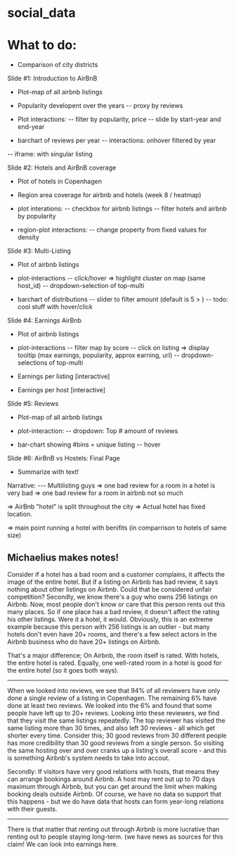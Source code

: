 # social_data

# What to do:
- Comparison of city districts

Slide #1: Introduction to AirBnB
- Plot-map of all airbnb listings
- Popularity developent over the years
-- proxy by reviews

- Plot interactions:
-- filter by popularity, price
-- slide by start-year and end-year

- barchart of reviews per year
-- interactions: onhover filtered by year

-- iframe: with singular listing


Slide #2: Hotels and AirBnB coverage
- Plot of hotels in Copenhagen

- Region area coverage for airbnb and hotels (week 8 / heatmap)

- plot interations:
-- checkbox for airbnb listings
-- filter hotels and airbnb by popularity

- region-plot interactions:
-- change property from fixed values for density
 
Slide #3: Multi-Listing
- Plot of airbnb listings

- plot-interactions
-- click/hover => highlight cluster on map (same host_id)
-- dropdown-selection of top-multi

- barchart of distributions
-- slider to filter amount (default is 5 > )
-- todo: cool stuff with hover/click

Slide #4: Earnings AirBnb
- Plot of airbnb listings

- plot-interactions
-- filter map by score
-- click on listing => display tooltip (max earnings, popularity, approx earning, url)
-- dropdown-selections of top-multi

- Earnings per listing [interactive]
- Earnings per host [interactive]

Slide #5: Reviews
- Plot-map of all airbnb listings

- plot-interaction:
-- dropdown: Top # amount of reviews

- bar-chart showing #bins = unique listing
-- hover

Slide #6: AirBnB vs Hostels: Final Page
- Summarize with text!

Narrative:
--- Multilisting guys
=> one bad review for a room in a hotel is very bad
=> one bad review for a room in airbnb not so much

=> AirBnb "hotel" is split throughout the city
=> Actual hotel has fixed location.


=> main point
running a hotel with benifits
(in comparrison to hotels of same size)


## Michaelius makes notes!

Consider if a hotel has a bad room and a customer complains, it affects the image of the entire hotel. But if a listing on Airbnb has bad review, it says nothing about other listings on Airbnb. Could that be considered unfair competition?
Secondly, we know there's a guy who owns 256 listings on Airbnb. Now, most people don't know or care that this person rents out this many places. So if one place has a bad review, it doesn't affect the rating his other listings. Were it a hotel, it would.
Obviously, this is an extreme example because this person with 256 listings is an outlier - but many hotels don't even have 20+ rooms, and there's a few select actors in the Airbnb business who do have 20+ listings on Airbnb.

That's a major difference; On Airbnb, the room itself is rated. With hotels, the entire hotel is rated. Equally, one well-rated room in a hotel is good for the entire hotel (so it goes both ways).

---

When we looked into reviews, we see that 94% of all reviewers have only done a single review of a listing in Copenhagen. The remaining 6% have done at least two reviews.
We looked into the 6% and found that some people have left up to 20+ reviews. Looking into these reviewers, we find that they visit the same listings repeatedly. The top reviewer has visited the same listing more than 30 times, and also left 30 reviews - all which get shorter every time.
Consider this; 30 good reviews from 30 different people has more credibility than 30 good reviews from a single person. So visiting the same hosting over and over cranks up a listing's overall score - and this is something Airbnb's system needs to take into accout.

Secondly: If visitors have very good relations with hosts, that means they can arrange bookings around Airbnb. A host may rent out up to 70 days maximum through Airbnb, but you can get around the limit when making booking deals outside Airbnb. Of course, we have no data so support that this happens - but we do have data that hosts can form year-long relations with their guests.

---

There is that matter that renting out through Airbnb is more lucrative than renting out to people staying long-term. (we have news as sources for this claim!
We can look into earnings here.
